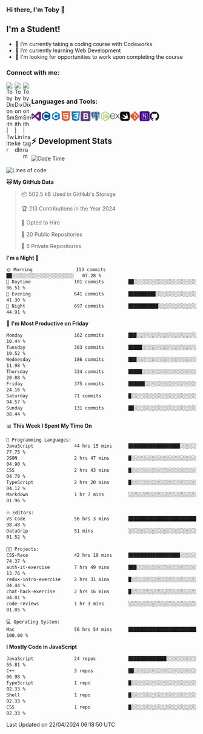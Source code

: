 ### Hi there, I'm Toby 👋

## I'm a Student!
- 🔭 I’m currently taking a coding course with Codeworks
- 🌱 I’m currently learning Web Development
- 💬 I'm looking for opportunities to work upon completing the course

### Connect with me:

[<img align="left" alt="Toby Dixon Smith | Twitter" width="22px" src="https://cdn.jsdelivr.net/npm/simple-icons@v3/icons/twitter.svg" />][twitter]
[<img align="left" alt="Toby Dixon Smith | LinkedIn" width="22px" src="https://cdn.jsdelivr.net/npm/simple-icons@v3/icons/linkedin.svg" />][linkedin]
[<img align="left" alt="Toby Dixon Smith | Instagram" width="22px" src="https://cdn.jsdelivr.net/npm/simple-icons@v3/icons/instagram.svg" />][instagram]

[twitter]: https://twitter.com/TobyDixonSmith1
[instagram]: https://www.instagram.com/toby_ds1/
[linkedin]: https://www.linkedin.com/in/toby-dixon-smith-4734331a3/

<br />

### Languages and Tools:

<img align="left" alt="Visual Studio Code" title="Visual Studio Code" width="26px" src="logos/visualstudio.png" />
<img align="left" alt="C" title="C" width="26px" src="logos/c.png" />
<img align="left" alt="C++" title="C++" width="26px" src="logos/c-plus.png" />
<img align="left" alt="HTML5" title="HTML 5" width="26px" src="logos/html.png" />
<img align="left" alt="CSS3" title="CSS 3" width="26px" src="logos/css3.png" />
<img align="left" alt="BootStrap" title="BootStrap" width="26px" src="logos/bootstrap.png" />
<img align="left" alt="PostgresSQL" title="PostgresSPQ" width="26px" src="logos/postgresql.png" />
<img align="left" alt="Node JS" title="Node JS" width="26px" src="logos/node-js.png" />
<img align="left" alt="Express" title="Express" width="26px" src="logos/express.png" />
<img align="left" alt="Swift" title="Swift" width="26px" src="logos/swift.png" />
<img align="left" alt="Git" title="Git" width="26px" src="logos/git.png" />
<img align="left" alt="Heroku" title="Heroku" width="26px" src="logos/heroku.png" />
<img align="left" alt="GitHub" title="GitHub" width="26px" src="logos/github.png" />
<br />
<br />

## :zap: Development Stats

<!--START_SECTION:waka-->
![Code Time](http://img.shields.io/badge/Code%20Time-458%20hrs%205%20mins-blue)

![Lines of code](https://img.shields.io/badge/From%20Hello%20World%20I%27ve%20Written-1.6%20million%20lines%20of%20code-blue)

**🐱 My GitHub Data** 

> 📦 502.5 kB Used in GitHub's Storage 
 > 
> 🏆 213 Contributions in the Year 2024
 > 
> 💼 Opted to Hire
 > 
> 📜 20 Public Repositories 
 > 
> 🔑 6 Private Repositories 
 > 
**I'm a Night 🦉** 

```text
🌞 Morning                113 commits         ██░░░░░░░░░░░░░░░░░░░░░░░   07.28 % 
🌆 Daytime                101 commits         ██░░░░░░░░░░░░░░░░░░░░░░░   06.51 % 
🌃 Evening                641 commits         ██████████░░░░░░░░░░░░░░░   41.30 % 
🌙 Night                  697 commits         ███████████░░░░░░░░░░░░░░   44.91 % 
```
📅 **I'm Most Productive on Friday** 

```text
Monday                   162 commits         ███░░░░░░░░░░░░░░░░░░░░░░   10.44 % 
Tuesday                  303 commits         █████░░░░░░░░░░░░░░░░░░░░   19.52 % 
Wednesday                186 commits         ███░░░░░░░░░░░░░░░░░░░░░░   11.98 % 
Thursday                 324 commits         █████░░░░░░░░░░░░░░░░░░░░   20.88 % 
Friday                   375 commits         ██████░░░░░░░░░░░░░░░░░░░   24.16 % 
Saturday                 71 commits          █░░░░░░░░░░░░░░░░░░░░░░░░   04.57 % 
Sunday                   131 commits         ██░░░░░░░░░░░░░░░░░░░░░░░   08.44 % 
```


📊 **This Week I Spent My Time On** 

```text
💬 Programming Languages: 
JavaScript               44 hrs 15 mins      ███████████████████░░░░░░   77.75 % 
JSON                     2 hrs 47 mins       █░░░░░░░░░░░░░░░░░░░░░░░░   04.90 % 
CSS                      2 hrs 43 mins       █░░░░░░░░░░░░░░░░░░░░░░░░   04.78 % 
TypeScript               2 hrs 20 mins       █░░░░░░░░░░░░░░░░░░░░░░░░   04.12 % 
Markdown                 1 hr 7 mins         ░░░░░░░░░░░░░░░░░░░░░░░░░   01.96 % 

🔥 Editors: 
VS Code                  56 hrs 3 mins       █████████████████████████   98.48 % 
DataGrip                 51 mins             ░░░░░░░░░░░░░░░░░░░░░░░░░   01.52 % 

🐱‍💻 Projects: 
CSS-Race                 42 hrs 19 mins      ███████████████████░░░░░░   74.37 % 
auth-it-exercise         7 hrs 49 mins       ███░░░░░░░░░░░░░░░░░░░░░░   13.76 % 
redux-intro-exercise     2 hrs 31 mins       █░░░░░░░░░░░░░░░░░░░░░░░░   04.44 % 
chat-hack-exercise       2 hrs 16 mins       █░░░░░░░░░░░░░░░░░░░░░░░░   04.01 % 
code-reviews             1 hr 3 mins         ░░░░░░░░░░░░░░░░░░░░░░░░░   01.85 % 

💻 Operating System: 
Mac                      56 hrs 54 mins      █████████████████████████   100.00 % 
```

**I Mostly Code in JavaScript** 

```text
JavaScript               24 repos            ██████████████░░░░░░░░░░░   55.81 % 
C++                      3 repos             ██░░░░░░░░░░░░░░░░░░░░░░░   06.98 % 
TypeScript               1 repo              █░░░░░░░░░░░░░░░░░░░░░░░░   02.33 % 
Shell                    1 repo              █░░░░░░░░░░░░░░░░░░░░░░░░   02.33 % 
CSS                      1 repo              █░░░░░░░░░░░░░░░░░░░░░░░░   02.33 % 
```




 Last Updated on 22/04/2024 06:18:50 UTC
<!--END_SECTION:waka-->
